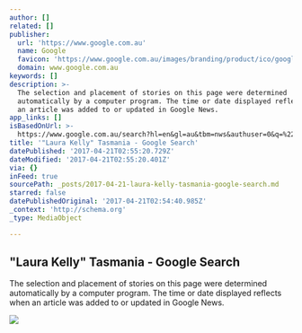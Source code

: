 ```yaml
---
author: []
related: []
publisher:
  url: 'https://www.google.com.au'
  name: Google
  favicon: 'https://www.google.com.au/images/branding/product/ico/googleg_lodp.ico'
  domain: www.google.com.au
keywords: []
description: >-
  The selection and placement of stories on this page were determined
  automatically by a computer program. The time or date displayed reflects when
  an article was added to or updated in Google News.
app_links: []
isBasedOnUrl: >-
  https://www.google.com.au/search?hl=en&gl=au&tbm=nws&authuser=0&q=%22Laura+Kelly%22+Tasmania
title: '"Laura Kelly" Tasmania - Google Search'
datePublished: '2017-04-21T02:55:20.729Z'
dateModified: '2017-04-21T02:55:20.401Z'
via: {}
inFeed: true
sourcePath: _posts/2017-04-21-laura-kelly-tasmania-google-search.md
starred: false
datePublishedOriginal: '2017-04-21T02:54:40.985Z'
_context: 'http://schema.org'
_type: MediaObject

---
```

<article style=""><h1>"Laura Kelly" Tasmania - Google Search</h1><p>The selection and placement of stories on this page were determined automatically by a computer program. The time or date displayed reflects when an article was added to or updated in Google News.</p><img src="https://encrypted-tbn3.gstatic.com/images?q=tbn:ANd9GcTw08X1U6ycfFTO4urpRYtDPOsM5CnaVvojJCNnz6dFCD2t7YmLdtagw_8tcNLfjXWH-E9_3Nx6" /></article>